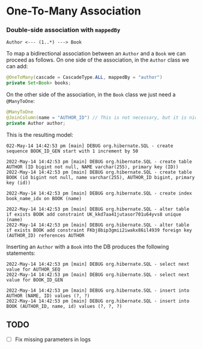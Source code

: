 # One-To-Many Association

### Double-side association with `mappedBy`

```
Author <--- (1..*) ---> Book
```

To map a bidirectional association between an `Author` and a `Book` we can proceed as follows. On one side of the association, in the `Author` class we can add:

```java
@OneToMany(cascade = CascadeType.ALL, mappedBy = "author")
private Set<Book> books;
```

On the other side of the association, in the `Book` class we just need a `@ManyToOne`:

```java
@ManyToOne
@JoinColumn(name = "AUTHOR_ID") // This is not necessary, but it is nice to be able to define a decent name for the foreign key
private Author author;
```

This is the resulting model:

```
022-May-14 14:42:53 pm [main] DEBUG org.hibernate.SQL - create sequence BOOK_ID_GEN start with 1 increment by 50

2022-May-14 14:42:53 pm [main] DEBUG org.hibernate.SQL - create table AUTHOR (ID bigint not null, NAME varchar(255), primary key (ID))
2022-May-14 14:42:53 pm [main] DEBUG org.hibernate.SQL - create table BOOK (id bigint not null, name varchar(255), AUTHOR_ID bigint, primary key (id))

2022-May-14 14:42:53 pm [main] DEBUG org.hibernate.SQL - create index book_name_idx on BOOK (name)

2022-May-14 14:42:53 pm [main] DEBUG org.hibernate.SQL - alter table if exists BOOK add constraint UK_kkd7aa41jutasor701u64yvs8 unique (name)
2022-May-14 14:42:53 pm [main] DEBUG org.hibernate.SQL - alter table if exists BOOK add constraint FKbj8bip3gmii2iwakx86il4939 foreign key (AUTHOR_ID) references AUTHOR
```

Inserting an `Author` with a `Book` into the DB produces the following statements:

```
2022-May-14 14:42:53 pm [main] DEBUG org.hibernate.SQL - select next value for AUTHOR_SEQ
2022-May-14 14:42:53 pm [main] DEBUG org.hibernate.SQL - select next value for BOOK_ID_GEN

2022-May-14 14:42:53 pm [main] DEBUG org.hibernate.SQL - insert into AUTHOR (NAME, ID) values (?, ?)
2022-May-14 14:42:53 pm [main] DEBUG org.hibernate.SQL - insert into BOOK (AUTHOR_ID, name, id) values (?, ?, ?)
```

## TODO
- [ ] Fix missing parameters in logs